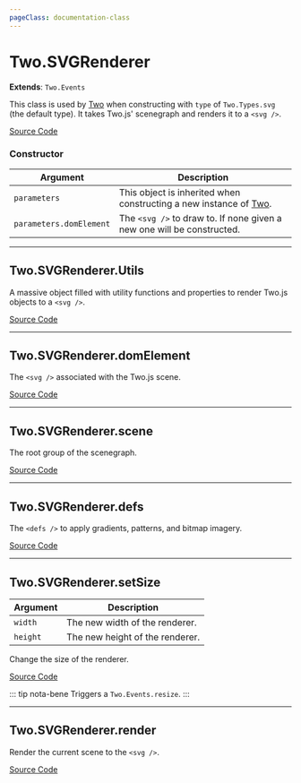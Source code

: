 ```yaml
---
pageClass: documentation-class
---
```


# Two.SVGRenderer


<div class="extends">

__Extends__: `Two.Events`

</div>


This class is used by [Two](/documentation/) when constructing with `type` of `Two.Types.svg` (the default type). It takes Two.js' scenegraph and renders it to a `<svg />`.


<div class="meta">

  [Source Code](https://github.com/jonobr1/two.js/blob/dev/src/renderers/svg.js#L891)

</div>



### Constructor


| Argument | Description |
| ---- | ----------- |
|  `parameters`  | This object is inherited when constructing a new instance of [Two](/documentation/). |
|  `parameters.domElement`  | The `<svg />` to draw to. If none given a new one will be constructed. |



---

<div class="static member ">

## Two.SVGRenderer.Utils








<div class="properties">

A massive object filled with utility functions and properties to render Two.js objects to a `<svg />`.

</div>








<div class="meta">

  [Source Code](https://github.com/jonobr1/two.js/blob/dev/src/renderers/svg.js#L927)

</div>






</div>



---

<div class="instance member ">

## Two.SVGRenderer.domElement








<div class="properties">

The `<svg />` associated with the Two.js scene.

</div>








<div class="meta">

  [Source Code](https://github.com/jonobr1/two.js/blob/dev/src/renderers/svg.js#L901)

</div>






</div>



---

<div class="instance member ">

## Two.SVGRenderer.scene








<div class="properties">

The root group of the scenegraph.

</div>








<div class="meta">

  [Source Code](https://github.com/jonobr1/two.js/blob/dev/src/renderers/svg.js#L907)

</div>






</div>



---

<div class="instance member ">

## Two.SVGRenderer.defs








<div class="properties">

The `<defs />` to apply gradients, patterns, and bitmap imagery.

</div>








<div class="meta">

  [Source Code](https://github.com/jonobr1/two.js/blob/dev/src/renderers/svg.js#L914)

</div>






</div>



---

<div class="instance function ">

## Two.SVGRenderer.setSize










<div class="params">

| Argument | Description |
| ---- | ----------- |
|  `width`  | The new width of the renderer. |
|  `height`  | The new height of the renderer. |
</div>




<div class="description">

Change the size of the renderer.

</div>



<div class="meta">

  [Source Code](https://github.com/jonobr1/two.js/blob/dev/src/renderers/svg.js#L939)

</div>



<div class="tags">


::: tip nota-bene
Triggers a `Two.Events.resize`.
:::


</div>




</div>



---

<div class="instance function ">

## Two.SVGRenderer.render













<div class="description">

Render the current scene to the `<svg />`.

</div>



<div class="meta">

  [Source Code](https://github.com/jonobr1/two.js/blob/dev/src/renderers/svg.js#L961)

</div>






</div>



